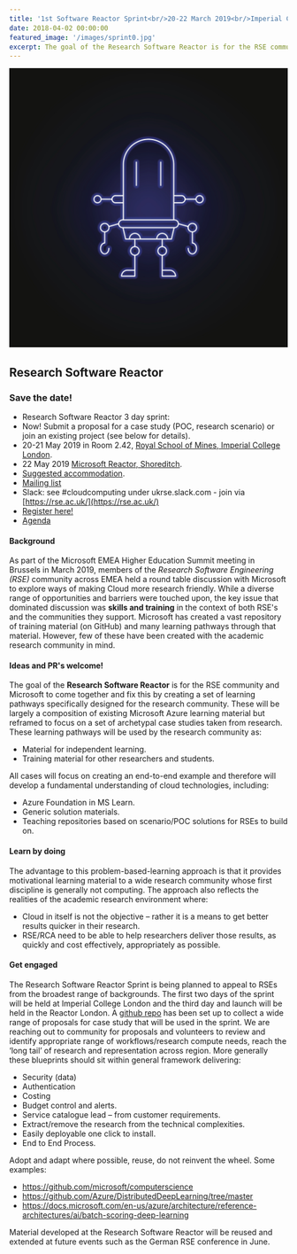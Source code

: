 ```yaml
---
title: '1st Software Reactor Sprint<br/>20-22 March 2019<br/>Imperial College London and the Microsoft Reactor London'
date: 2018-04-02 00:00:00
featured_image: '/images/sprint0.jpg'
excerpt: The goal of the Research Software Reactor is for the RSE community and Microsoft to come together and create a set of proof-of-concept projects and learning pathways specifically designed to support the research community get the most out of Cloud.
---
```


![](/images/sprint0.jpg)

## Research Software Reactor

### Save the date!
* Research Software Reactor 3 day sprint:
 * Now! Submit a proposal for a case study (POC, research scenario) or join an existing project (see below for details).
 * 20-21 May 2019 in Room 2.42, [Royal School of Mines, Imperial College London](https://www.imperial.ac.uk/earth-science/about/getting-here/).
 * 22 May 2019 [Microsoft Reactor, Shoreditch](https://developer.microsoft.com/en-us/reactor/).
 * [Suggested accommodation](http://www.imperial.ac.uk/visitors-accommodation/local-hotels/).
 * [Mailing list](https://mailman.ic.ac.uk/mailman/listinfo/research-software-reactor)
 * Slack: see #cloudcomputing under ukrse.slack.com - join via [https://rse.ac.uk/](https://rse.ac.uk/)
 * [Register here!](https://www.microsoftevents.com/profile/6927743)
 * [Agenda](/agenda.md)

#### Background
As part of the Microsoft EMEA Higher Education Summit meeting in Brussels in March 2019, members of the *Research Software Engineering (RSE)* community across EMEA held a round table discussion with Microsoft to explore ways of making Cloud more research friendly. While a diverse range of opportunities and barriers were touched upon, the key issue that dominated discussion was **skills and training** in the context of both RSE's and the communities they support. Microsoft has created a vast repository of training material (on GitHub) and many learning pathways through that material. However, few of these have been created with the academic research community in mind.

#### Ideas and PR's welcome!
The goal of the **Research Software Reactor** is for the RSE community and Microsoft to come together and fix this by creating a set of learning pathways specifically designed for the research community. These will be largely a composition of existing Microsoft Azure learning material but reframed to focus on a set of archetypal case studies taken from research. These learning pathways will be used by the research community as:
*	Material for independent learning.
*	Training material for other researchers and students. 

All cases will focus on creating an end-to-end example and therefore will develop a fundamental understanding of cloud technologies, including:
*	Azure Foundation in MS Learn.
*	Generic solution materials.
*	Teaching repositories based on scenario/POC solutions for RSEs to build on.

#### Learn by doing
The advantage to this problem-based-learning approach is that it provides motivational learning material to a wide research community whose first discipline is generally not computing. The approach also reflects the realities of the academic research environment where:
*	Cloud in itself is not the objective – rather it is a means to get better results quicker in their research.
*	RSE/RCA need to be able to help researchers deliver those results, as quickly and cost effectively, appropriately as possible.

#### Get engaged
The Research Software Reactor Sprint is being planned to appeal to RSEs from the broadest range of backgrounds. The first two days of the sprint will be held at Imperial College London and the third day and launch will be held in the Reactor London. A [github repo](https://github.com/research-software-reactor/guidelines) has been set up to collect a wide range of proposals for case study that will be used in the sprint. We are reaching out to community for proposals and volunteers to review and identify appropriate range of workflows/research compute needs, reach the ‘long tail’ of research and representation across region. More generally these blueprints should sit within general framework delivering:
*	Security (data)
*	Authentication
*	Costing
*	Budget control and alerts.
*	Service catalogue lead – from customer requirements.
*	Extract/remove the research from the technical complexities.
*	Easily deployable one click to install.
*	End to End Process.

Adopt and adapt where possible, reuse, do not reinvent the wheel. Some examples:
*	https://github.com/microsoft/computerscience 
*	https://github.com/Azure/DistributedDeepLearning/tree/master
*	https://docs.microsoft.com/en-us/azure/architecture/reference-architectures/ai/batch-scoring-deep-learning

Material developed at the Research Software Reactor will be reused and extended at future events such as the German RSE conference in June.
